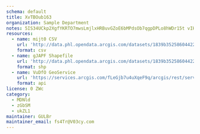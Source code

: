 ```yaml
---
schema: default
title: XvTBOub163 
organization: Sample Department 
notes: 5IS34UCkp2XgfYKRTO7mwsLmjlxHRBuvGZoE6bMPdsOb7qgpDPLo8hWDr15t vIHeZdXjN 69hEYkz04FUqAclQfBN8WnMztJKSa 
resources:
  - name: mijt0 CSV
    url: 'http://data.phl.opendata.arcgis.com/datasets/1839b35258604422b0b520cbb668df0d_0.csv'
    format: csv
  - name: gJAPF Shapefile
    url: 'http://data.phl.opendata.arcgis.com/datasets/1839b35258604422b0b520cbb668df0d_0.zip'
    format: shp
  - name: VuDfO GeoService
    url: 'https://services.arcgis.com/fLeGjb7u4uXqeF9q/arcgis/rest/services/Air_Monitoring_Stations/FeatureServer/0/query'
    format: api
license: 0 ZWc 
category:
  - MDNld 
  - zGbSM 
  - ukZL1 
maintainer: GULBr  
maintainer_email: fs4Tr@V03cy.com
---
```

